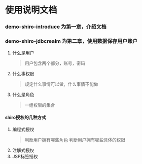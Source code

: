 # 使用说明文档
### demo-shiro-introduce 为第一章，介绍文档
### demo-shiro-jdbcrealm 为第二章，使用数据保存用户账户

1. 什么是用户
    > 用户包含两个部分，账号，密码
2. 什么事权限
    > 规定什么事情可以做，什么事情不能做
3. 什么是角色
    > 一组权限的集合

#### shiro授权的几种方式
1. 编程式授权
    > 判断用户拥有哪些角色
    > 判断用户拥有哪些具体的权限
2. 注解式授权
3. JSP标签授权